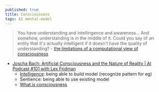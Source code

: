 ```yaml
---
published: true
title: Consciousness
tags: AI mental-model
---
```

> You have understanding and intellingence and awareness... And somehow, understanding is in the middle of it. Could you say of an entity that it's actually intelligent if it doesn't have the quality of understanding? - [the limitations of a computational view of consciousness](https://www.youtube.com/watch?v=orMtwOz6Db0)

- [Joscha Bach: Artificial Consciousness and the Nature of Reality | AI Podcast #101 with Lex Fridman](https://www.youtube.com/watch?v=P-2P3MSZrBM)
	- [Intelligence](https://www.youtube.com/watch?v=P-2P3MSZrBM&t=1394s): being able to build model (recognize pattern for eg)
    - Sentience: being able to use existing model
    - [What is consciousness](https://www.youtube.com/watch?v=P-2P3MSZrBM&t=3389s)